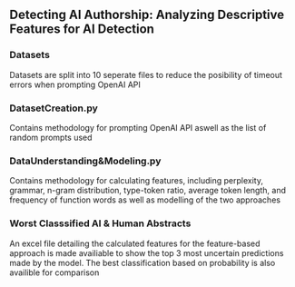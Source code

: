 ## Detecting AI Authorship: Analyzing Descriptive Features for AI Detection

### Datasets
Datasets are split into 10 seperate files to reduce the posibility of timeout errors when prompting OpenAI API

### DatasetCreation.py
Contains methodology for prompting OpenAI API aswell as the list of random prompts used 

### DataUnderstanding&Modeling.py
Contains methodology for calculating features, including perplexity, grammar, n-gram distribution, type-token ratio, average token length, and frequency of function words as well as modelling of the two approaches


### Worst Classsified AI & Human Abstracts 
An excel file detailing the calculated features for the feature-based approach is made availiable to show the top 3 most uncertain predictions made by the model. 
The best classification based on probability is also availible for comparison

